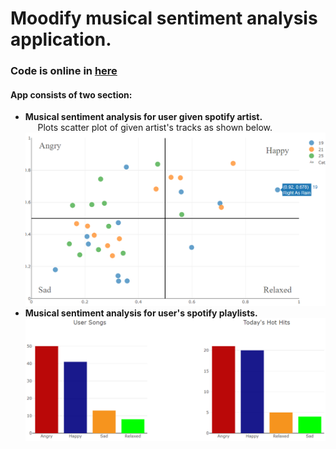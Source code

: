 # Moodify musical sentiment analysis application.
### Code is online in [here](https://moodify-musical-sentiment.herokuapp.com)
#### App consists of two section:
* __Musical sentiment analysis for user given spotify artist.__<br/>
&nbsp;&nbsp;&nbsp;&nbsp;&nbsp;Plots scatter plot of given artist's tracks as shown below.
![](screenshots/artist_tracks_plot.png)
* __Musical sentiment analysis for user's spotify playlists.__<br/>
![](screenshots/user_tracks_barplots.png)
